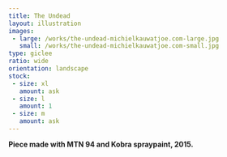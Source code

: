 ```yaml
---
title: The Undead
layout: illustration
images:
 - large: /works/the-undead-michielkauwatjoe.com-large.jpg
   small: /works/the-undead-michielkauwatjoe.com-small.jpg
type: giclee
ratio: wide
orientation: landscape
stock:
 - size: xl
   amount: ask
 - size: l
   amount: 1
 - size: m
   amount: ask
---
```


**Piece made with MTN 94 and Kobra spraypaint, 2015.**
